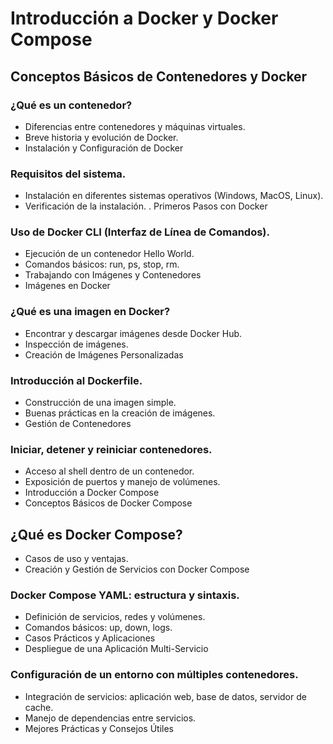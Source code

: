 # Introducción a Docker y Docker Compose

## Conceptos Básicos de Contenedores y Docker

### ¿Qué es un contenedor?
- Diferencias entre contenedores y máquinas virtuales.
- Breve historia y evolución de Docker.
- Instalación y Configuración de Docker

### Requisitos del sistema.
- Instalación en diferentes sistemas operativos (Windows, MacOS, Linux).
- Verificación de la instalación.
. Primeros Pasos con Docker

### Uso de Docker CLI (Interfaz de Línea de Comandos).
- Ejecución de un contenedor Hello World.
- Comandos básicos: run, ps, stop, rm.
- Trabajando con Imágenes y Contenedores
- Imágenes en Docker

### ¿Qué es una imagen en Docker?
- Encontrar y descargar imágenes desde Docker Hub.
- Inspección de imágenes.
- Creación de Imágenes Personalizadas

### Introducción al Dockerfile.
- Construcción de una imagen simple.
- Buenas prácticas en la creación de imágenes.
- Gestión de Contenedores

### Iniciar, detener y reiniciar contenedores.
- Acceso al shell dentro de un contenedor.
- Exposición de puertos y manejo de volúmenes.
- Introducción a Docker Compose
- Conceptos Básicos de Docker Compose

## ¿Qué es Docker Compose?
- Casos de uso y ventajas.
- Creación y Gestión de Servicios con Docker Compose

### Docker Compose YAML: estructura y sintaxis.
- Definición de servicios, redes y volúmenes.
- Comandos básicos: up, down, logs.
- Casos Prácticos y Aplicaciones
- Despliegue de una Aplicación Multi-Servicio

### Configuración de un entorno con múltiples contenedores.
- Integración de servicios: aplicación web, base de datos, servidor de cache.
- Manejo de dependencias entre servicios.
- Mejores Prácticas y Consejos Útiles
